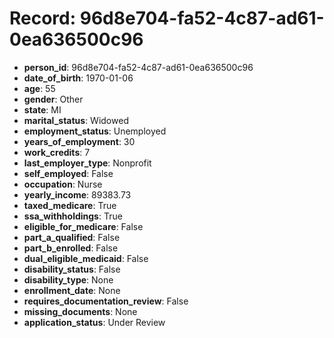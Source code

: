 # Record: 96d8e704-fa52-4c87-ad61-0ea636500c96

- **person_id**: 96d8e704-fa52-4c87-ad61-0ea636500c96
- **date_of_birth**: 1970-01-06
- **age**: 55
- **gender**: Other
- **state**: MI
- **marital_status**: Widowed
- **employment_status**: Unemployed
- **years_of_employment**: 30
- **work_credits**: 7
- **last_employer_type**: Nonprofit
- **self_employed**: False
- **occupation**: Nurse
- **yearly_income**: 89383.73
- **taxed_medicare**: True
- **ssa_withholdings**: True
- **eligible_for_medicare**: False
- **part_a_qualified**: False
- **part_b_enrolled**: False
- **dual_eligible_medicaid**: False
- **disability_status**: False
- **disability_type**: None
- **enrollment_date**: None
- **requires_documentation_review**: False
- **missing_documents**: None
- **application_status**: Under Review